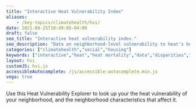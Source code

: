 ```yaml
---
title: "Interactive Heat Vulnerability Index"
aliases:
    - /key-topics/climatehealth/hvi/
date: 2021-08-25T10:49:05-04:00
draft: false
seo_title: "Interactive heat vulnerability index."
seo_description: "Data on neighborhood-level vulnerability to heat's health effects in NYC."
categories: ["climatehealth","social","housing"]
keywords: ["interactive","heat","heat mortality","data","disparities","disparity","inequity","inequality","health disparities","vulnerability","heat-related illness","weather"]
layout: hvi
customJS: hvi.js
accessibleAutocomplete: /js/accessible-autocomplete.min.js
vega: true
---
```


Use this Heat Vulnerability Explorer to look up your the heat vulnerability of your neighborhood, and the neighborhood characteristics that affect it.